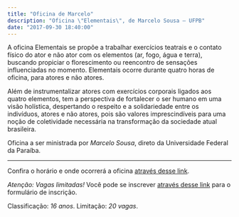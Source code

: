 ```yaml
---
title: "Oficina de Marcelo"
description: "Oficina \"Elementais\", de Marcelo Sousa – UFPB"
date: "2017-09-30 18:40:00"
---
```


A oficina Elementais se propõe a trabalhar exercícios teatrais e o contato físico do ator e não ator com os elementos (ar, fogo, água e terra), buscando propiciar o florescimento ou reencontro de sensações influenciadas no momento. Elementais ocorre durante quatro horas de oficina, para atores e não atores.

Além de instrumentalizar atores com exercícios corporais ligados aos quatro elementos, tem a perspectiva de fortalecer o ser humano em uma visão holística, despertando o respeito e a solidariedade entre os indivíduos, atores e não atores, pois são valores imprescindíveis para uma noção de coletividade necessária na transformação da sociedade atual brasileira.

Oficina a ser ministrada por *Marcelo Sousa*, direto da Universidade Federal da Paraíba.

----------------------

Confira o horário e onde ocorrerá a oficina [através desse link](/programacao.html#horarios?oficina-de-marcelo).

*Atenção: Vagas limitadas!* Você pode se inscrever [através desse link](https://docs.google.com/forms/d/e/1FAIpQLScbT019azyNxbmGJuQvzJjl6tw8951qM-1eXDYpiKNf15RiCw/viewform) para o formulário de inscrição.

Classificação: *16 anos*.
Limitação: *20 vagas*.
